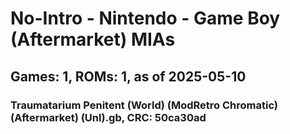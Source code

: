 # No-Intro - Nintendo - Game Boy (Aftermarket) MIAs
## Games: 1, ROMs: 1, as of 2025-05-10

### Traumatarium Penitent (World) (ModRetro Chromatic) (Aftermarket) (Unl).gb, CRC: 50ca30ad
